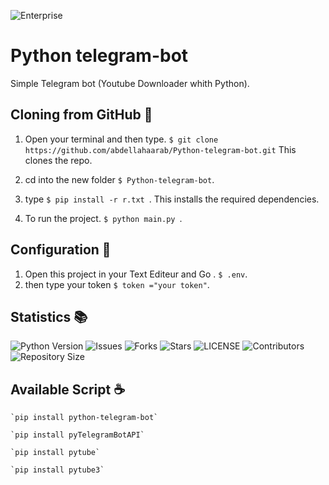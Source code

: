 ![Enterprise](https://github.com/abdellahaarab/ReduxToolkitApp/raw/main/public/assets/banner.jpg)


# Python telegram-bot
Simple Telegram bot (Youtube Downloader whith Python).



## Cloning from GitHub 📔

1. Open your terminal and then type. `$ git clone https://github.com/abdellahaarab/Python-telegram-bot.git` This clones the repo.
2. cd into the new folder `$ Python-telegram-bot`.

3. type  `$ pip install -r r.txt `. This installs the required dependencies.
4. To run the project. `$ python main.py `.

## Configuration 📔

1. Open this project in your Text Editeur and Go . `$ .env`.
2. then type your token `$ token ="your token"`.

##  Statistics 📚

![Python Version](https://img.shields.io/badge/Python-3-dodgerblue?style=for-the-badge&logo=appveyor)
![Issues](https://img.shields.io/github/issues/abdellahaarab/Python-telegram-bot?style=for-the-badge&logo=appveyor)
![Forks](https://img.shields.io/github/forks/abdellahaarab/Python-telegram-bot?style=for-the-badge&logo=appveyor)
![Stars](https://img.shields.io/github/stars/abdellahaarab/Python-telegram-bot-Flet-App?style=for-the-badge&logo=appveyor)
![LICENSE](https://img.shields.io/github/license/abdellahaarab/Python-telegram-bot?style=for-the-badge&logo=appveyor)
![Contributors](https://img.shields.io/github/contributors/abdellahaarab/Python-telegram-bot?style=for-the-badge&logo=appveyor)
![Repository Size](https://img.shields.io/github/repo-size/abdellahaarab/Python-telegram-bot?style=for-the-badge&logo=appveyor)</br>




## Available Script ☕

    `pip install python-telegram-bot`

    `pip install pyTelegramBotAPI`
    
    `pip install pytube`
    
    `pip install pytube3`

